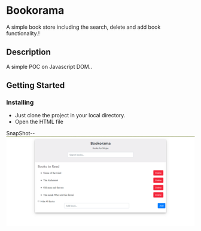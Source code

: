 # Bookorama
A simple book store including the search, delete and add book functionality.!

## Description
A simple POC on Javascript DOM..

## Getting Started

### Installing
* Just clone the project in your local directory.
* Open the HTML file

SnapShot--
![](Images/Bookorama.png)
